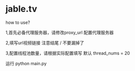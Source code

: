 # jable.tv
how to use?

1,首先必备代理服务器，请修改proxy_url 配置代理服务器

2,填写url视频链接  注意结尾 / 不要漏掉了

3,配置线程池数量，请根据实际配置填写 默认 thread_nums = 20

运行 python main.py

